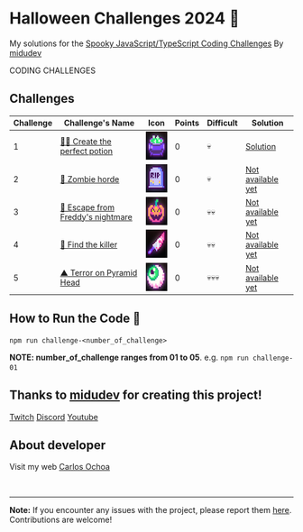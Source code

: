 # Halloween Challenges 2024 🎃 

My solutions for the [Spooky JavaScript/TypeScript Coding Challenges](https://www.halloween.dev/en) By [midudev](https://github.com/midudev)

CODING CHALLENGES

## Challenges 

| Challenge | Challenge's Name                                                               | Icon                                                       | Points | Difficult | Solution                          |
| --------- | ------------------------------------------------------------------------------ | --------------------------------------------------------- | ------- | --------- | --------------------------------- |
| 1         | [🧙‍♀️ Create the perfect potion](https://www.halloween.dev/en/retos/2024/1)      | <img src="./images/image-1.png" width="50" height="50" /> | 0      |   💀      | [Solution](./src/challenge-01.ts) |
| 2         | [🧟 Zombie horde](https://www.halloween.dev/en/retos/2024/2)                   | <img src="./images/image-2.png" width="50" height="50" /> | 0      |   💀      | [Not available yet](#!) |
| 3         | [🛌 Escape from Freddy's nightmare](https://www.halloween.dev/en/retos/2024/3) | <img src="./images/image-3.png" width="50" height="50" /> | 0      |   💀💀    | [Not available yet](#!)          |
| 4         | [🔪 Find the killer](https://www.halloween.dev/en/retos/2024/4)                | <img src="./images/image-4.png" width="50" height="50" /> | 0      |   💀💀    | [Not available yet](#!)          |
| 5         | [▲ Terror on Pyramid Head](https://www.halloween.dev/en/retos/2024/5)          | <img src="./images/image-5.png" width="50" height="50" /> | 0      |   💀💀💀  | [Not available yet](#!)          |

## How to Run the Code :running:

```
npm run challenge-<number_of_challenge>
```

**NOTE: number_of_challenge ranges from 01 to 05**. e.g. `npm run challenge-01`

## Thanks to [midudev](https://github.com/midudev) for creating this project!

[Twitch](https://twitch.tv/midudev) [Discord](https://discord.gg/midudev) [Youtube](https://youtube.com/midudev)

## About developer

Visit my web [Carlos Ochoa](https://carlos8a.com)

<br/>

---

**Note:** If you encounter any issues with the project, please report them [here](https://github.com/CarlosUlisesOchoa/Halloween-Challenges-2024/issues). Contributions are welcome!